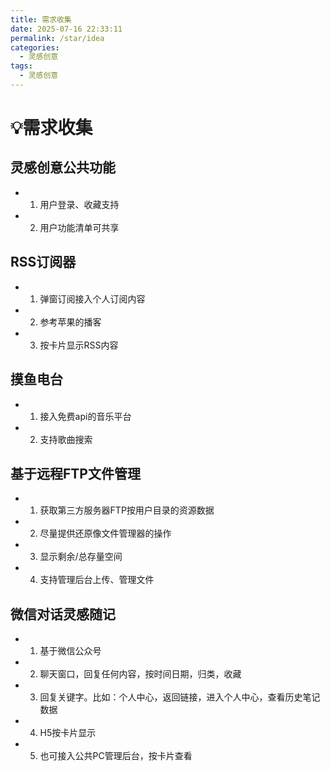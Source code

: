 ```yaml
---
title: 需求收集
date: 2025-07-16 22:33:11
permalink: /star/idea
categories:
  - 灵感创意
tags:
  - 灵感创意
---
```


# 💡需求收集

## 灵感创意公共功能

- 1. 用户登录、收藏支持  
- 2. 用户功能清单可共享

## RSS订阅器

- 1. 弹窗订阅接入个人订阅内容  
- 2. 参考苹果的播客  
- 3. 按卡片显示RSS内容

## 摸鱼电台

- 1. 接入免费api的音乐平台  
- 2. 支持歌曲搜索

## 基于远程FTP文件管理

- 1. 获取第三方服务器FTP按用户目录的资源数据  
- 2. 尽量提供还原像文件管理器的操作  
- 3. 显示剩余/总存量空间  
- 4. 支持管理后台上传、管理文件

## 微信对话灵感随记

- 1. 基于微信公众号
- 2. 聊天窗口，回复任何内容，按时间日期，归类，收藏
- 3. 回复关键字。比如：个人中心，返回链接，进入个人中心，查看历史笔记数据
- 4. H5按卡片显示
- 5. 也可接入公共PC管理后台，按卡片查看

